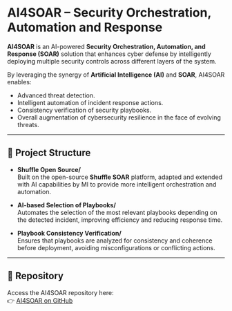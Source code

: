 # AI4SOAR – Security Orchestration, Automation and Response  

**AI4SOAR** is an AI-powered **Security Orchestration, Automation, and Response (SOAR)** solution that enhances cyber defense by intelligently deploying multiple security controls across different layers of the system.  

By leveraging the synergy of **Artificial Intelligence (AI)** and **SOAR**, AI4SOAR enables:  
- Advanced threat detection.  
- Intelligent automation of incident response actions.  
- Consistency verification of security playbooks.  
- Overall augmentation of cybersecurity resilience in the face of evolving threats.  

---

## 📂 Project Structure  

- **Shuffle Open Source/**  
  Built on the open-source **Shuffle SOAR** platform, adapted and extended with AI capabilities by MI to provide more intelligent orchestration and automation.  

- **AI-based Selection of Playbooks/**  
  Automates the selection of the most relevant playbooks depending on the detected incident, improving efficiency and reducing response time.  

- **Playbook Consistency Verification/**  
  Ensures that playbooks are analyzed for consistency and coherence before deployment, avoiding misconfigurations or conflicting actions.  

---


## 🔗 Repository  

Access the AI4SOAR repository here:  
👉 [AI4SOAR on GitHub](https://github.com/Montimage/ai4soar)  



